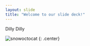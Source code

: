 ```yaml
---
layout: slide
title: "Welcome to our slide deck!"
---
```


Dilly Dilly

![snowoctocat](https://octodex.github.com/images/snowoctocat.png)
{: .center}
